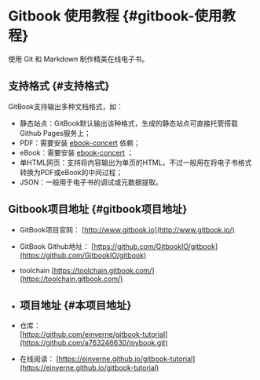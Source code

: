 # Gitbook 使用教程 {#gitbook-使用教程}

使用 Git 和 Markdown 制作精美在线电子书。

## 支持格式 {#支持格式}

GitBook支持输出多种文档格式，如：

* 静态站点：GitBook默认输出该种格式，生成的静态站点可直接托管搭载Github Pages服务上；
* PDF：需要安装
  [ebook-concert](http://calibre-ebook.com/download)
  依赖；
* eBook：需要安装
  [ebook-concert](http://calibre-ebook.com/download)
  ；
* 单HTML网页：支持将内容输出为单页的HTML，不过一般用在将电子书格式转换为PDF或eBook的中间过程；
* JSON：一般用于电子书的调试或元数据提取。

## Gitbook项目地址 {#gitbook项目地址}

* GitBook项目官网：
  [http://www.gitbook.io](http://www.gitbook.io/)
* GitBook Github地址：
  [https://github.com/GitbookIO/gitbook](https://github.com/GitbookIO/gitbook)
* toolchain
  [https://toolchain.gitbook.com/](https://toolchain.gitbook.com/)
* ## 项目地址 {#本项目地址}
* 仓库：  
  [https://github.com/einverne/gitbook-tutorial](https://github.com/a763246630/mybook.git)

* 在线阅读：
  [https://einverne.github.io/gitbook-tutorial](https://einverne.github.io/gitbook-tutorial)



